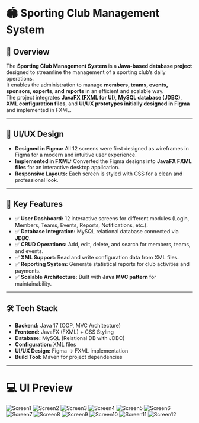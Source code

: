 # 🏟 Sporting Club Management System

## 📌 Overview
The **Sporting Club Management System** is a **Java-based database project** designed to streamline the management of a sporting club’s daily operations.  
It enables the administration to manage **members, teams, events, sponsors, experts, and reports** in an efficient and scalable way.  
The project integrates **JavaFX (FXML for UI)**, **MySQL database (JDBC)**, **XML configuration files**, and **UI/UX prototypes initially designed in Figma** and implemented in FXML.

---

## 🎨 UI/UX Design
- **Designed in Figma:** All 12 screens were first designed as wireframes in Figma for a modern and intuitive user experience.  
- **Implemented in FXML:** Converted the Figma designs into **JavaFX FXML files** for an interactive desktop application.  
- **Responsive Layouts:** Each screen is styled with CSS for a clean and professional look.

---

## 🚀 Key Features
- ✅ **User Dashboard:** 12 interactive screens for different modules (Login, Members, Teams, Events, Reports, Notifications, etc.).  
- ✅ **Database Integration:** MySQL relational database connected via **JDBC**.  
- ✅ **CRUD Operations:** Add, edit, delete, and search for members, teams, and events.  
- ✅ **XML Support:** Read and write configuration data from XML files.  
- ✅ **Reporting System:** Generate statistical reports for club activities and payments.  
- ✅ **Scalable Architecture:** Built with **Java MVC pattern** for maintainability.  

---

## 🛠 Tech Stack
- **Backend:** Java 17 (OOP, MVC Architecture)  
- **Frontend:** JavaFX (FXML) + CSS Styling  
- **Database:** MySQL (Relational DB with JDBC)  
- **Configuration:** XML files  
- **UI/UX Design:** Figma → FXML implementation  
- **Build Tool:** Maven for project dependencies  

---

# 💻 UI Preview

![Screen1](screen1.png)
![Screen2](screen2.png)
![Screen3](screen3.png)
![Screen4](screen4.png)
![Screen5](screen5.png)
![Screen6](screen6.png)
![Screen7](screen7.png)
![Screen8](screen8.png)
![Screen9](screen9.png)
![Screen10](screen10.png)
![Screen11](screen11.png)
![Screen12](screen12.png)

